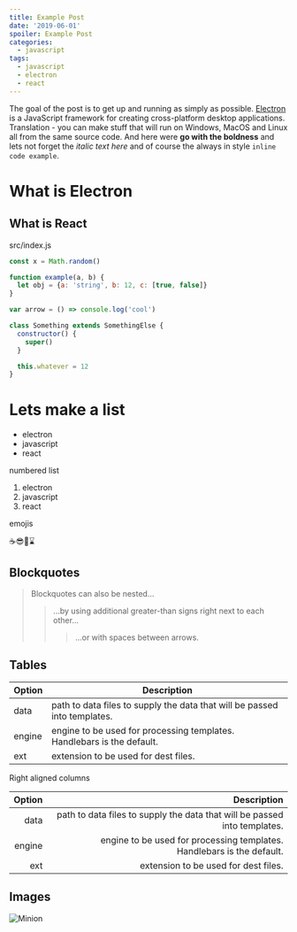 ```yaml
---
title: Example Post
date: '2019-06-01'
spoiler: Example Post
categories:
  - javascript
tags:
  - javascript
  - electron
  - react
---
```


The goal of the post is to get up and running as simply as possible. [Electron]() is a JavaScript framework for creating cross-platform desktop applications. Translation - you can make stuff that will run on Windows, MacOS and Linux all from the same source code. And here were **go with the boldness** and lets not forget the _italic text here_ and of course the always in style `inline code example`.

# What is Electron

## What is React

<div class='filename'>src/index.js</div>

```javascript
const x = Math.random()

function example(a, b) {
  let obj = {a: 'string', b: 12, c: [true, false]}
}

var arrow = () => console.log('cool')

class Something extends SomethingElse {
  constructor() {
    super()
  }

  this.whatever = 12
}
```

# Lets make a list

- electron
- javascript
- react

numbered list

1. electron
2. javascript
3. react

emojis

☕😎🥦⌛

## Blockquotes

> Blockquotes can also be nested...
>
> > ...by using additional greater-than signs right next to each other...
> >
> > > ...or with spaces between arrows.

## Tables

| Option | Description                                                               |
| ------ | ------------------------------------------------------------------------- |
| data   | path to data files to supply the data that will be passed into templates. |
| engine | engine to be used for processing templates. Handlebars is the default.    |
| ext    | extension to be used for dest files.                                      |

Right aligned columns

| Option |                                                               Description |
| -----: | ------------------------------------------------------------------------: |
|   data | path to data files to supply the data that will be passed into templates. |
| engine |    engine to be used for processing templates. Handlebars is the default. |
|    ext |                                      extension to be used for dest files. |

## Images

![Minion](https://octodex.github.com/images/minion.png)
